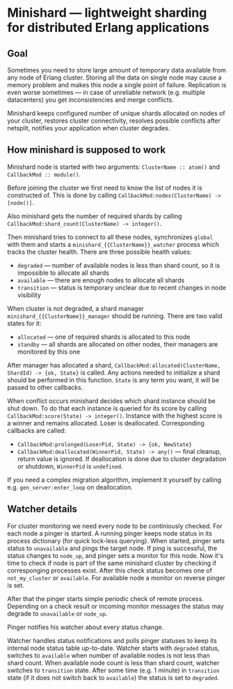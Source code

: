 Minishard — lightweight sharding for distributed Erlang applications
=======

Goal
-----
Sometimes you need to store large amount of temporary data available from any node of Erlang cluster.
Storing all the data on single node may cause a memory problem and makes this node a single point of failure.
Replication is even worse sometimes — in case of unreliable network (e.g. multiple datacenters) you get
inconsistencies and merge conflicts.

Minishard keeps configured number of unique shards allocated on nodes of your cluster, restores cluster connectivity,
resolves possible conflicts after netsplit, notifies your application when cluster degrades.

How minishard is supposed to work
-----------
Minishard node is started with two arguments: ```ClusterName :: atom()``` and ```CallbackMod :: module()```.

Before joining the cluster we first need to know the list of nodes it is constructed of. This is done by calling ```CallbackMod:nodes(ClusterName) -> [node()]```.

Also minishard gets the number of required shards by calling ```CallbackMod:shard_count(ClusterName) -> integer()```.

Then minishard tries to connect to all these nodes, synchronizes ```global``` with them and starts a ```minishard_{{ClusterName}}_watcher``` process which tracks the cluster health.
There are three possible health values:
  * ```degraded``` — number of available nodes is less than shard count, so it is impossible to allocate all shards
  * ```available``` — there are enough nodes to allocate all shards
  * ```transition``` — status is temporary unclear due to recent changes in node visibility

When cluster is not degraded, a shard manager ```minishard_{{ClusterName}}_manager``` should be running. There are two valid states for it:
  * ```allocated``` — one of required shards is allocated to this node
  * ```standby``` — all shards are allocated on other nodes, their managers are monitored by this one

After manager has allocated a shard, ```CallbackMod:allocated(ClusterName, ShardId) -> {ok, State}``` is called.
Any actions needed to initialize a shard should be performed in this function.
```State``` is any term you want, it will be passed to other callbacks.

When conflict occurs minishard decides which shard instance should be shut down. To do that each instance is queried for its score by calling ```CallbackMod:score(State) -> integer()```.
Instance with the highest score is a winner and remains allocated. Loser is deallocated. Corresponding callbacks are called:
  * ```CallbackMod:prolonged(LoserPid, State) -> {ok, NewState}```
  * ```CallbackMod:deallocated(WinnerPid, State) -> any()``` — final cleanup, return value is ignored. If deallocation is done due to cluster degradation or shutdown, ```WinnerPid``` is ```undefined```.

If you need a complex migration algorithm, implement it yourself by calling e.g. ```gen_server:enter_loop``` on deallocation.

Watcher details
-----------
For cluster monitoring we need every node to be continiously checked. For each node a pinger is started.
A running pinger keeps node status in its process dictionary (for quick lock-less querying).
When started, pinger sets status to ```unavailable``` and pings the target node.
If ping is successful, the status changes to ```node_up```, and pinger sets a monitor for this node.
Now it's time to check if node is part of the same minishard cluster by checking if corresponging processes exist. After this check status becomes one of ```not_my_cluster``` or ```available```.
For available node a monitor on reverse pinger is set.

After that the pinger starts simple periodic check of remote process. Depending on a check result or incoming monitor messages the status may degrade to ```unavailable``` or ```node_up```.

Pinger notifies his watcher about every status change.

Watcher handles status notifications and polls pinger statuses to keep its internal node status table up-to-date.
Watcher starts with ```degraded``` status, switches to ```available``` when number of available nodes is not less than shard count.
When available node count is less than shard count, watcher switches to ```transition``` state.
After some time (e.g. 1 minute) in ```transition``` state (if it does not switch back to ```available```) the status is set to ```degraded```.
